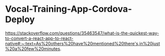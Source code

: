 # Vocal-Training-App-Cordova-Deploy

https://stackoverflow.com/questions/35463547/what-is-the-quickest-way-to-convert-a-react-app-to-react-native#:~:text=As%20others%20have%20mentioned%20there's,in%20just%20a%20few%20minutes.
